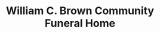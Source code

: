 ---
title: "William C. Brown Community Funeral Home"
url: /baltimore/william-c-brown-community-funeral-home/
shop: Bestattungen
---